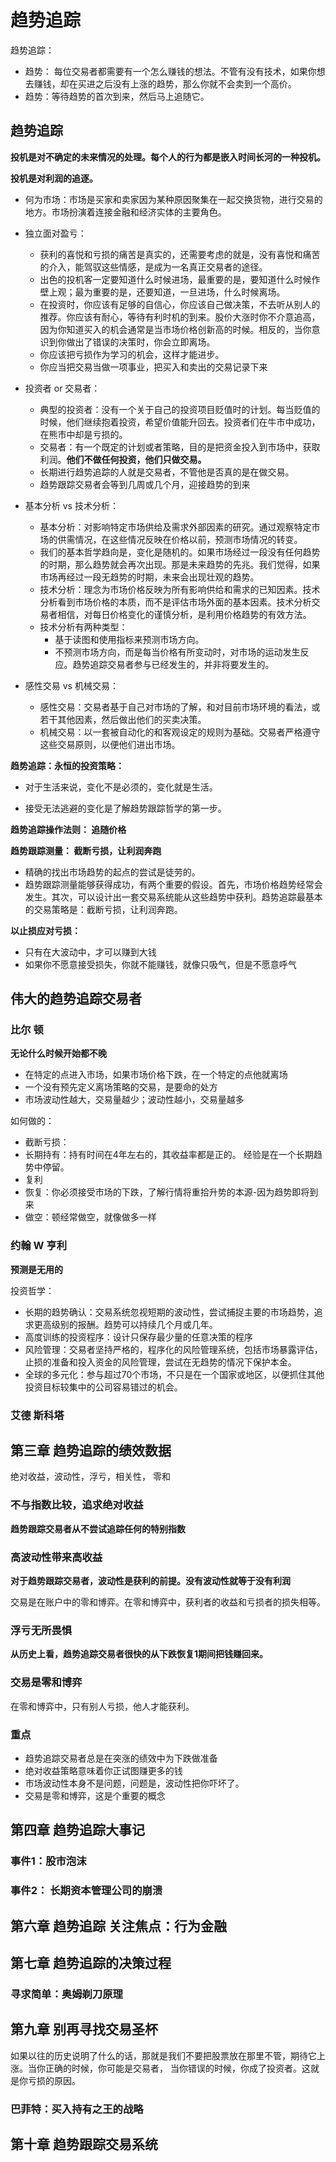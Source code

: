 # **趋势追踪**

趋势追踪： 

- 趋势： 每位交易者都需要有一个怎么赚钱的想法。不管有没有技术，如果你想去赚钱，却在买进之后没有上涨的趋势，那么你就不会卖到一个高价。
- 趋势：等待趋势的首次到来，然后马上追随它。

## **趋势追踪**

**投机是对不确定的未来情况的处理。每个人的行为都是嵌入时间长河的一种投机。**

**投机是对利润的追逐。**



- 何为市场：市场是买家和卖家因为某种原因聚集在一起交换货物，进行交易的地方。市场扮演着连接金融和经济实体的主要角色。
- 独立面对盈亏：
  - 获利的喜悦和亏损的痛苦是真实的，还需要考虑的就是，没有喜悦和痛苦的介入，能驾驭这些情感，是成为一名真正交易者的途径。
  - 出色的投机客一定要知道什么时候进场，最重要的是，要知道什么时候作壁上观；最为重要的是，还要知道，一旦进场，什么时候离场。
  - 在投资时，你应该有足够的自信心，你应该自己做决策，不去听从别人的推荐。你应该有耐心，等待有利时机的到来。股价大涨时你不介意追高，因为你知道买入的机会通常是当市场价格创新高的时候。相反的，当你意识到你做出了错误的决策时，你会立即离场。
  - 你应该把亏损作为学习的机会，这样才能进步。
  - 你应当把交易当做一项事业，把买入和卖出的交易记录下来



- 投资者 or 交易者： 
  - 典型的投资者：没有一个关于自己的投资项目贬值时的计划。每当贬值的时候，他们继续抱着投资，希望价值能升回去。投资者们在牛市中成功，在熊市中却是亏损的。
  - 交易者：有一个既定的计划或者策略，目的是把资金投入到市场中，获取利润。**他们不做任何投资，他们只做交易。**
  - 长期进行趋势追踪的人就是交易者，不管他是否真的是在做交易。
  - 趋势跟踪交易者会等到几周或几个月，迎接趋势的到来

- 基本分析 vs 技术分析：
  - 基本分析：对影响特定市场供给及需求外部因素的研究。通过观察特定市场的供需情况，在这些情况反映在价格以前，预测市场情况的转变。
  - 我们的基本哲学趋向是，变化是随机的。如果市场经过一段没有任何趋势的时期，那么趋势就会再次出现。那是未来趋势的先兆。我们觉得，如果市场再经过一段无趋势的时期，未来会出现壮观的趋势。
  - 技术分析：理念为市场价格反映为所有影响供给和需求的已知因素。技术分析看到市场价格的本质，而不是评估市场外面的基本因素。技术分析交易者相信，对每日价格变化的谨慎分析，是利用价格趋势的有效方法。
  - 技术分析有两种类型：
    - 基于读图和使用指标来预测市场方向。
    - 不预测市场方向，而是每当价格有所变动时，对市场的运动发生反应。趋势追踪交易者参与已经发生的，并非将要发生的。

- 感性交易 vs 机械交易：
  - 感性交易：交易者基于自己对市场的了解，和对目前市场环境的看法，或若干其他因素，然后做出他们的买卖决策。
  - 机械交易：以一套被自动化的和客观设定的规则为基础。交易者严格遵守这些交易原则，以便他们进出市场。

**趋势追踪：永恒的投资策略：**

- 对于生活来说，变化不是必须的，变化就是生活。

- 接受无法逃避的变化是了解趋势跟踪哲学的第一步。

**趋势追踪操作法则： 追随价格**

**趋势跟踪测量： 截断亏损，让利润奔跑**

- 精确的找出市场趋势的起点的尝试是徒劳的。
- 趋势跟踪测量能够获得成功，有两个重要的假设。首先，市场价格趋势经常会发生。其次，可以设计出一套交易系统能从这些趋势中获利。趋势追踪最基本的交易策略是：截断亏损，让利润奔跑。

**以止损应对亏损：**

- 只有在大波动中，才可以赚到大钱
- 如果你不愿意接受损失，你就不能赚钱，就像只吸气，但是不愿意呼气

##  伟大的趋势追踪交易者

### 比尔 顿

**无论什么时候开始都不晚**

- 在特定的点进入市场，如果市场价格下跌，在一个特定的点他就离场
- 一个没有预先定义离场策略的交易，是要命的处方
- 市场波动性越大，交易量越少；波动性越小，交易量越多

如何做的：

- 截断亏损：
- 长期持有：持有时间在4年左右的，其收益率都是正的。 经验是在一个长期趋势中停留。
- 复利
- 恢复：你必须接受市场的下跌，了解行情将重拾升势的本源-因为趋势即将到来
- 做空：顿经常做空，就像做多一样

### 约翰 W 亨利

**预测是无用的**

投资哲学：

- 长期的趋势确认：交易系统忽视短期的波动性，尝试捕捉主要的市场趋势，追求更高级别的报酬。趋势可以持续几个月或几年。
- 高度训练的投资程序：设计只保存最少量的任意决策的程序
- 风险管理：交易者坚持严格的，程序化的风险管理系统，包括市场暴露评估，止损的准备和投入资金的风险管理，尝试在无趋势的情况下保护本金。
- 全球的多元化：参与超过70个市场，不只是在一个国家或地区，以便抓住其他投资目标较集中的公司容易错过的机会。

### 艾德 斯科塔



## 第三章 趋势追踪的绩效数据

绝对收益，波动性，浮亏，相关性， 零和

### 不与指数比较，追求绝对收益

**趋势跟踪交易者从不尝试追踪任何的特别指数**

### 高波动性带来高收益

**对于趋势跟踪交易者，波动性是获利的前提。没有波动性就等于没有利润**

交易是在账户中的零和博弈。在零和博弈中，获利者的收益和亏损者的损失相等。

### 浮亏无所畏惧

**从历史上看，趋势追踪交易者很快的从下跌恢复1期间把钱赚回来。**

### 交易是零和博弈

在零和博弈中，只有别人亏损，他人才能获利。



### 重点

- 趋势追踪交易者总是在突涨的绩效中为下跌做准备
- 绝对收益策略意味着你正试图赚更多的钱
- 市场波动性本身不是问题，问题是，波动性把你吓坏了。
- 交易是零和博弈，这是个重要的概念

## 第四章 趋势追踪大事记

### 事件1：股市泡沫



### 事件2： 长期资本管理公司的崩溃



## 第六章 趋势追踪 关注焦点：行为金融





## 第七章 趋势追踪的决策过程

### 寻求简单：奥姆剃刀原理



## 第九章 别再寻找交易圣杯

如果以往的历史说明了什么的话，那就是我们不要把股票放在那里不管，期待它上涨。当你正确的时候，你可能是交易者， 当你错误的时候，你成了投资者。这就是你亏损的原因。

### 巴菲特：买入持有之王的战略





## 第十章 趋势跟踪交易系统

